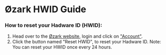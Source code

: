 # Øzark HWID Guide

### How to reset your Hadware ID (HWID):
1. Head over to the [Øzark website](https://ozark.gg/), login and click on ["Account"](https://ozark.gg/account.php).
2. Click the button named "Reset HWID", to reset your Hadware ID.
Note: You can reset your HWID once every 24 hours.